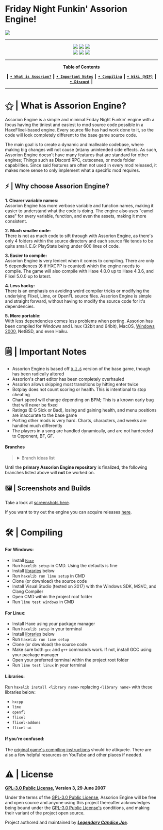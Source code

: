 # Friday Night Funkin' Assorion Engine!

<img src="https://codeberg.org/Assorion/FNF-Assorion-Engine/raw/branch/main/art/assorion/logoWithText.png"/>

-------------------------------------------------------------
 <div align="center">
 <a href="#"><img src="https://img.shields.io/gitea/stars/Assorion/FNF-Assorion-Engine?gitea_url=https%3A%2F%2Fcodeberg.org&style=for-the-badge&logoSize=4&color=06b59c"/></a>
 <img src="https://img.shields.io/gitea/last-commit/Assorion/FNF-Assorion-Engine?gitea_url=https%3A%2F%2Fcodeberg.org&style=for-the-badge&color=06b59c"/</a> 
 <img src="https://img.shields.io/gitea/v/release/Assorion/FNF-Assorion-Engine?gitea_url=https%3A%2F%2Fcodeberg.org&style=for-the-badge&color=06b59c"/></a>
 </div>
 <div align="center">
 <a href="https://codeberg.org/Assorion/FNF-Assorion-Engine/releases"><img src="https://img.shields.io/badge/Windows_Build-Released-blue?style=for-the-badge&color=e1b100"/></a>
 <a href="https://codeberg.org/Assorion/FNF-Assorion-Engine/releases"><img src="https://img.shields.io/badge/Linux_Build-Released-blue?style=for-the-badge&color=e1b100"/></a>
 <a href="https://github.com/Assorion/FNF-Assorion-Engine/actions/workflows/HTML5.yml"><img src="https://img.shields.io/badge/Web_Build-Testing-blue?style=for-the-badge&color=e1b100"/></a>  
 </div>

-------------------------------------------------------------
<div align="center">
 
**Table of Contents**
</div>
<div align="center">
 
┃ [**`• What is Assorion?`**](#what-is-assorion-engine) ┃ [**`• Important Notes`**](#important-notes) ┃ [**`• Compiling`**](#compiling) ┃ <a href="https://assorion.github.io/wiki/">**`• Wiki (WIP)`**</a> ┃ <a href="https://discord.gg/nbhWWxKxTe">**`• Discord`**</a> ┃

</div>

-------------------------------------------------------------

# ⚝ | What is Assorion Engine?

Assorion Engine is a simple and minimal Friday Night Funkin' engine with a focus having the tiniest and easiest to mod source code possible in a HaxeFlixel-based engine.
Every source file has had work done to it, so the code will look completely different to the base game source code.

The main goal is to create a dynamic and malleable codebase, where making big changes will not cause (m)any unintended side effects.
As such, Assorion Engine doesn't have many features that are standard for other engines; Things such as Discord RPC, cutscenes, or mods folder capabilities. Since said features are often not used in every mod released, it makes more sense to only implement what a specific mod requires.

## ⚡ | Why choose Assorion Engine?

**1. Clearer variable names:**  
Assorion Engine has more verbose variable and function names, making it easier to understand what the code is doing.
The engine also uses "camel case" for every variable, function, and even the assets, making it more consistent.

**2. Much smaller code:**  
There is not as much code to sift through with Assorion Engine, as there's only 4 folders within the source directory
and each source file tends to be quite small. E.G: PlayState being under 600 lines of code.

**3. Easier to compile:**  
Assorion Engine is very lenient when it comes to compiling. There are only 5 dependiences (6 if HXCPP is counted) which
the engine needs to compile. The game will also compile with Haxe 4.0.0 up to Haxe 4.3.6, and Flixel 5.0.0 up to latest.

**4. Less hacky:**  
There is an emphasis on avoiding weird compiler tricks or modifying the underlying Flixel, Lime, or OpenFL source files.
Assorion Engine is simple and straight forward, without having to modify the source code for it's dependencies.

**5. More portable:**  
With less dependencies comes less problems when porting. Assorion has been compiled for Windows and Linux (32bit and 64bit),
MacOS, <a href="https://codeberg.org/Assorion/FNF-Assorion-XP-Compatible">Windows 2000</a>, NetBSD, and even Haiku.

# 🗒️ | Important Notes

- Assorion Engine is based off <a href="https://github.com/FunkinCrew/Funkin/releases/tag/v0.2.6">`0.2.6`</a> version of the base game, though has been radically altered
- Assorion's chart editor has been completely overhauled
- Assorion allows skipping most transitions by hitting enter twice
- Botplay does not count scoring or health. This is intentional to stop cheating
- Chart speed will change depending on BPM; This is a known early bug that will never be fixed
- Ratings (E:G Sick or Bad), losing and gaining health, and menu positions are inaccurate to the base game
- Porting other mods is very hard. Charts, characters, and weeks are handled much differently
- The players in a song are handled dynamically, and are not hardcoded to Opponent, BF, GF.
  
#### **Branches**

> <details>
> <summary>Branch ideas list</summary>
> <table>
> <tr>
> <td>
>
>   | `Assorion Branch's`                                | `Windows` | `Linux` | `HTML5 (WEB)`     |
>   |--------------------------------------------------|---------|-------|-----------------|
>   | <a href="#">Assorion-Main</a>                                    | ✓       | ✓     | ⍻              |
>   | <a href="#">Assorion-Base</a>                                    | ☓       | ☓     | ☓              |
>   | <a href="#">Assorion-3D</a>                                      | ☓       | ☓     | ☓              |
></td>
></tr>
></table>
></details>
Until the **primary Assorion Engine repository** is finalized, the following branches listed above will **not** be worked on.

## 🖼️ | Screenshots and Builds

Take a look at <a href="https://codeberg.org/Assorion/FNF-Assorion-Engine/src/branch/main/.github/Screenshots.md">screenshots here</a>. 

If you want to try out the engine you can acquire releases <a href="https://codeberg.org/Assorion/FNF-Assorion-Engine/releases">here</a>.

# 🛠 | Compiling

#### **For Windows:**
- Install <a href="https://haxe.org/">`Haxe`</a>
- Run `haxelib setup` in CMD. Using the defaults is fine
- Install [libraries](#libraries) below
- Run `haxelib run lime setup` in CMD
- Clone (or download) the source code
- Install Visual Studio (tested on 2017) with the Windows SDK, MSVC, and Clang Compiler
- Open CMD within the project root folder
- Run `lime test windows` in CMD

#### **For Linux:**
- Install Haxe using your package manager
- Run `haxelib setup` in your terminal
- Install [libraries](#libraries) below
- Run `haxelib run lime setup`
- Clone (or download) the source code
- Make sure both `gcc` and `g++` commands work. If not, install GCC using your package manager
- Open your preferred terminal within the project root folder
- Run `lime test linux` in your terminal

#### **Libraries:**  
Run `haxelib install <library name>` replacing `<library name>` with these libraries below:
- `hxcpp`
- `lime`
- `openfl`
- `flixel`
- `flixel-addons`
- `flixel-ui`

#### **If you're confused:**  
The <a href="https://github.com/FunkinCrew/Funkin/tree/v0.2.7.1#build-instructions">original game's compiling instructions</a> should be attiquete. There are also a few helpful resources on YouTube and other places if needed.

# ⚠️ | License
**<a href="https://codeberg.org/Assorion/FNF-Assorion-Engine/src/branch/main/LICENSE">GPL-3.0 Public License</a>, Version 3, 29 June 2007**

Under the terms of the <a href="https://codeberg.org/Assorion/FNF-Assorion-Engine/src/branch/main/LICENSE">GPL-3.0 Public License</a>, Assorion Engine will be free and open source and anyone using this project thereafter acknowledges being bound under the <a href="https://codeberg.org/Assorion/FNF-Assorion-Engine/src/branch/main/LICENSE">GPL-3.0 Public License's</a> conditions, and making their variant of the project open source.

Project authored and maintained by <a href="https://codeberg.org/Legendary-Candice-Joe">***Legendary Candice Joe***</a>.
